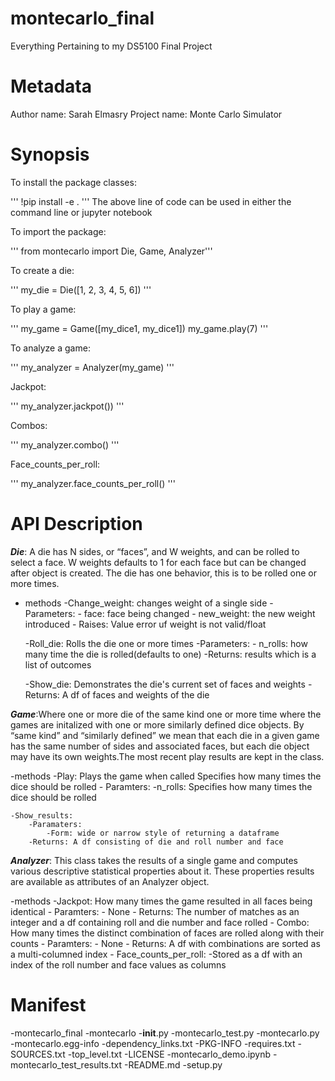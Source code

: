 # montecarlo_final
Everything Pertaining to my DS5100 Final Project

# Metadata
Author name: Sarah Elmasry
Project name: Monte Carlo Simulator

# Synopsis
To install the package classes: 

''' !pip install -e . '''
The above line of code can be used in either the command line or jupyter notebook

To import the package: 

''' from montecarlo import Die, Game, Analyzer'''

To create a die: 

''' my_die = Die([1, 2, 3, 4, 5, 6]) '''

To play a game:

''' my_game = Game([my_dice1, my_dice1]) my_game.play(7) '''

To analyze a game: 

''' my_analyzer = Analyzer(my_game) '''

Jackpot:

''' my_analyzer.jackpot()) '''

Combos:

''' my_analyzer.combo() '''

Face_counts_per_roll: 

''' my_analyzer.face_counts_per_roll() '''


# API Description

***Die***: A die has N sides, or “faces”, and W weights, and can be rolled to select a face. W weights defaults to 1  for each face but can be changed after object is created. The die has one behavior, this is to be rolled one or more times. 

- methods
    -Change_weight: changes weight of a single side
        - Parameters:
            - face: face being changed
            - new_weight: the new weight introduced
        - Raises: Value error uf weight is not valid/float
        
    -Roll_die: Rolls the die one or more times
        -Parameters:
            - n_rolls: how many time the die is rolled(defaults to one)
        -Returns: results which is a list of outcomes
        
    -Show_die: Demonstrates the die's current set of faces and weights 
        - Returns: A df of faces and weights of the die
    

***Game***:Where one or more die of the same kind one or more time where the games are initalized with one or more similarly defined dice objects. By “same kind” and “similarly defined” we mean that each die in a given game has the same number of sides and associated faces, but each die object may have its own weights.The most recent play results are kept in the class. 

-methods
    -Play: Plays the game when called Specifies how many times the dice should be rolled
        - Paramters:
            -n_rolls: Specifies how many times the dice should be rolled
            
    -Show_results:
        -Paramaters:
            -Form: wide or narrow style of returning a dataframe
        -Returns: A df consisting of die and roll number and face
    

***Analyzer***: This class takes the results of a single game and computes various descriptive statistical properties about it. These properties results are available as attributes of an Analyzer object.

-methods
    -Jackpot: How many times the game resulted in all faces being identical
     - Paramters:
            - None
        - Returns: The number of matches as an integer and a df containing roll and die number and face rolled
    - Combo: How many times the distinct combination of faces are rolled along with their counts 
     - Paramters:
            - None
        - Returns: A df with combinations are sorted as a multi-columned index
    - Face_counts_per_roll:
        -Stored as a df with an index of the roll number and face values as columns
    

# Manifest

-montecarlo_final
    -montecarlo
        -__init__.py
        -montecarlo_test.py
        -montecarlo.py
    -montecarlo.egg-info
        -dependency_links.txt
        -PKG-INFO
        -requires.txt
        -SOURCES.txt
        -top_level.txt
    -LICENSE
    -montecarlo_demo.ipynb
    -montecarlo_test_results.txt
    -README.md
    -setup.py